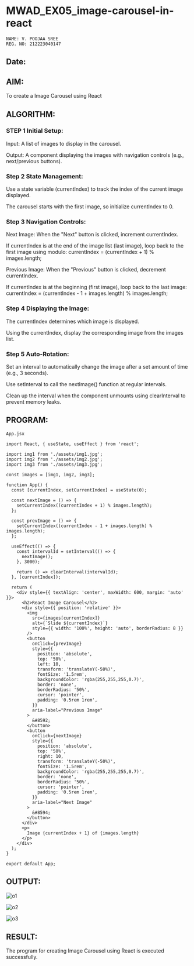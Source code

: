 # MWAD_EX05_image-carousel-in-react

```
NAME: V. POOJAA SREE
REG. NO: 212223040147

```

## Date:

## AIM:
To create a Image Carousel using React 

## ALGORITHM:
### STEP 1 Initial Setup:
Input: A list of images to display in the carousel.

Output: A component displaying the images with navigation controls (e.g., next/previous buttons).

### Step 2 State Management:
Use a state variable (currentIndex) to track the index of the current image displayed.

The carousel starts with the first image, so initialize currentIndex to 0.

### Step 3 Navigation Controls:
Next Image: When the "Next" button is clicked, increment currentIndex.

If currentIndex is at the end of the image list (last image), loop back to the first image using modulo:
currentIndex = (currentIndex + 1) % images.length;

Previous Image: When the "Previous" button is clicked, decrement currentIndex.

If currentIndex is at the beginning (first image), loop back to the last image:
currentIndex = (currentIndex - 1 + images.length) % images.length;

### Step 4 Displaying the Image:
The currentIndex determines which image is displayed.

Using the currentIndex, display the corresponding image from the images list.

### Step 5 Auto-Rotation:
Set an interval to automatically change the image after a set amount of time (e.g., 3 seconds).

Use setInterval to call the nextImage() function at regular intervals.

Clean up the interval when the component unmounts using clearInterval to prevent memory leaks.

## PROGRAM:

```
App.jsx

import React, { useState, useEffect } from 'react';

import img1 from './assets/img1.jpg';
import img2 from './assets/img2.jpg';
import img3 from './assets/img3.jpg';

const images = [img1, img2, img3];

function App() {
  const [currentIndex, setCurrentIndex] = useState(0);

  const nextImage = () => {
    setCurrentIndex((currentIndex + 1) % images.length);
  };

  const prevImage = () => {
    setCurrentIndex((currentIndex - 1 + images.length) % images.length);
  };

  useEffect(() => {
    const intervalId = setInterval(() => {
      nextImage();
    }, 3000);

    return () => clearInterval(intervalId);
  }, [currentIndex]);

  return (
    <div style={{ textAlign: 'center', maxWidth: 600, margin: 'auto' }}>
      <h2>React Image Carousel</h2>
      <div style={{ position: 'relative' }}>
        <img
          src={images[currentIndex]}
          alt={`Slide ${currentIndex}`}
          style={{ width: '100%', height: 'auto', borderRadius: 8 }}
        />
        <button
          onClick={prevImage}
          style={{
            position: 'absolute',
            top: '50%',
            left: 10,
            transform: 'translateY(-50%)',
            fontSize: '1.5rem',
            backgroundColor: 'rgba(255,255,255,0.7)',
            border: 'none',
            borderRadius: '50%',
            cursor: 'pointer',
            padding: '0.5rem 1rem',
          }}
          aria-label="Previous Image"
        >
          &#8592;
        </button>
        <button
          onClick={nextImage}
          style={{
            position: 'absolute',
            top: '50%',
            right: 10,
            transform: 'translateY(-50%)',
            fontSize: '1.5rem',
            backgroundColor: 'rgba(255,255,255,0.7)',
            border: 'none',
            borderRadius: '50%',
            cursor: 'pointer',
            padding: '0.5rem 1rem',
          }}
          aria-label="Next Image"
        >
          &#8594;
        </button>
      </div>
      <p>
        Image {currentIndex + 1} of {images.length}
      </p>
    </div>
  );
}

export default App;

```


## OUTPUT:

![o1](https://github.com/user-attachments/assets/3897b85f-4fba-4ef0-94c8-b9b87a68c723)

![o2](https://github.com/user-attachments/assets/9706b631-9306-4dcc-9fbc-1fcaa74bffb1)

![o3](https://github.com/user-attachments/assets/6dce9cef-8693-4218-b9c0-ad6bb701039e)


## RESULT:
The program for creating Image Carousel using React is executed successfully.
